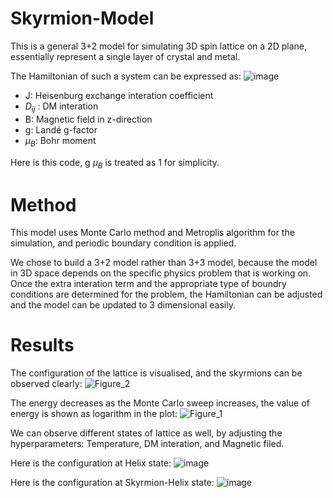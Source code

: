 # Skyrmion-Model
This is a general 3+2 model for simulating 3D spin lattice on a 2D plane, essentially represent a single layer of crystal and metal. 

The Hamiltonian of such a system can be expressed as:
![image](https://github.com/user-attachments/assets/fe623254-d660-443a-a49f-7917da2257d5)
- J: Heisenburg exchange interation coefficient
- $D_{ij}$ : DM interation
- B: Magnetic field in z-direction
- g: Landé g-factor
- $\mu_B$: Bohr moment

Here is this code, g $\mu_B$ is treated as 1 for simplicity.

# Method
This model uses Monte Carlo method and Metroplis algorithm for the simulation, and periodic boundary condition is applied. 

We chose to build a 3+2 model rather than 3+3 model, because the model in 3D space depends on the specific physics problem that is working on. Once the extra interation term and the appropriate type of boundry conditions are determined for the problem, the Hamiltonian can be adjusted and the model can be updated to 3 dimensional easily.

# Results
The configuration of the lattice is visualised, and the skyrmions can be observed clearly:
![Figure_2](https://github.com/user-attachments/assets/3fac9dc2-5825-4ed0-89ef-38adcd454a9e)

The energy decreases as the Monte Carlo sweep increases, the value of energy is shown as logarithm in the plot:
![Figure_1](https://github.com/user-attachments/assets/784d11a2-c0c2-43bb-9119-17e009167483)

We can observe different states of lattice as well, by adjusting the hyperparameters: Temperature, DM interation, and Magnetic filed. 

Here is the configuration at Helix state:
![image](https://github.com/user-attachments/assets/ef51ca01-0f69-4626-a1b6-e53679b3a51b)

Here is the configuration at Skyrmion-Helix state:
![image](https://github.com/user-attachments/assets/cec70389-0f29-4f13-8ffa-f9d9a3c889c3)




